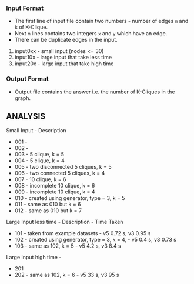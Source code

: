 ### Input Format

- The first line of input file contain two numbers - number of edges `m` and `k` of K-Clique.
- Next `m` lines contains two integers `x` and `y` which have an edge.
- There can be duplicate edges in the input.

1. input0xx - small input (nodes <= 30)
2. input10x - large input that take less time
3. input20x - large input that take high time 

### Output Format
- Output file contains the answer i.e. the number of K-Cliques in the graph.

## ANALYSIS

Small Input - Description
- 001 - 
- 002 - 
- 003 - 5 clique, k = 5
- 004 - 5 clique, k = 4
- 005 - two disconnected 5 cliques, k = 5
- 006 - two connected 5 cliques, k = 4
- 007 - 10 clique, k = 6
- 008 - incomplete 10 clique, k = 6
- 009 - incomplete 10 clique, k = 4
- 010 - created using generator, type = 3, k = 5
- 011 - same as 010 but k = 6
- 012 - same as 010 but k = 7


Large Input less time - Description - Time Taken
- 101 - taken from example datasets - v5 0.72 s, v3 0.95 s
- 102 - created using generator, type = 3, k = 4,  - v5 0.4 s, v3 0.73 s
- 103 - same as 102, k = 5  - v5 4.2 s, v3 8.4 s


Large Input high time - 
- 201
- 202 - same as 102, k = 6 - v5 33 s, v3 95 s